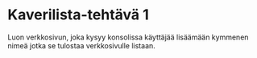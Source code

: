 # Kaverilista-tehtävä 1
Luon verkkosivun, joka kysyy konsolissa käyttäjää lisäämään kymmenen nimeä jotka se tulostaa verkkosivulle listaan.